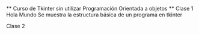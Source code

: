 ** Curso de Tkinter sin utilizar Programación Orientada a objetos **
Clase 1 Hola Mundo
Se muestra la estructura básica de un programa en tkinter

Clase 2


